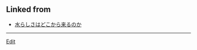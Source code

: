 ## Linked from

* [水らしさはどこから来るのか](水らしさはどこから来るのか.md)


----
[Edit](https://github.com/vitroid/vitroid.github.io/blob/master/MD/非晶子.md)
